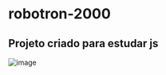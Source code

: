 # robotron-2000
## Projeto criado para estudar js

![image](https://user-images.githubusercontent.com/79613572/199828617-65f2a86c-8270-400e-9214-3dcd24733337.png)
